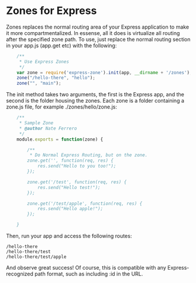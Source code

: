 Zones for Express
=================

Zones replaces the normal routing area of your Express application to make it more compartmentalized. In essense, all it does is virtualize all routing after the specified zone path. To use, just replace the normal routing section in your app.js (app.get etc) with the following:

```javascript
	/**
	 * Use Express Zones
	 */
	var zone = require('express-zone').init(app, __dirname + '/zones');
	zone("/hello-there", "hello");
	zone("", "main");
```

The init method takes two arguments, the first is the Express app, and the second is the folder housing the zones. Each zone is a folder containing a zone.js file, for example ./zones/hello/zone.js:

```javascript
	/**
	 * Sample Zone
	 * @author Nate Ferrero
	 */
	module.exports = function(zone) {

		/**
		 * Do Normal Express Routing, but on the zone.
		zone.get('', function(req, res) {
			res.send("Hello to you too!");
		});

		zone.get('/test', function(req, res) {
			res.send("Hello test!");
		});

		zone.get('/test/apple', function(req, res) {
			res.send("Hello apple!");
		});

	}
```

Then, run your app and access the following routes:

	/hello-there
	/hello-there/test
	/hello-there/test/apple

And observe great success! Of course, this is compatible with any Express-recognized path format, such as including :id in the URL.